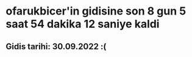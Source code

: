 # ofarukbicer'in gidisine son 8 gun 5 saat 54 dakika 12 saniye kaldi

## Gidis tarihi: 30.09.2022 :(